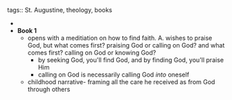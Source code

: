 tags:: St. Augustine, theology, books

-
- **Book 1**
	- opens with a meditiation on how to find faith. A. wishes to praise God, but what comes first? praising God or calling on God? and what comes first? calling on God or knowing God?
		- by seeking God, you'll find God, and by finding God, you'll praise Him
		- calling on God is necessarily calling God *into* oneself
	- childhood narrative- framing all the care he received as from God through others